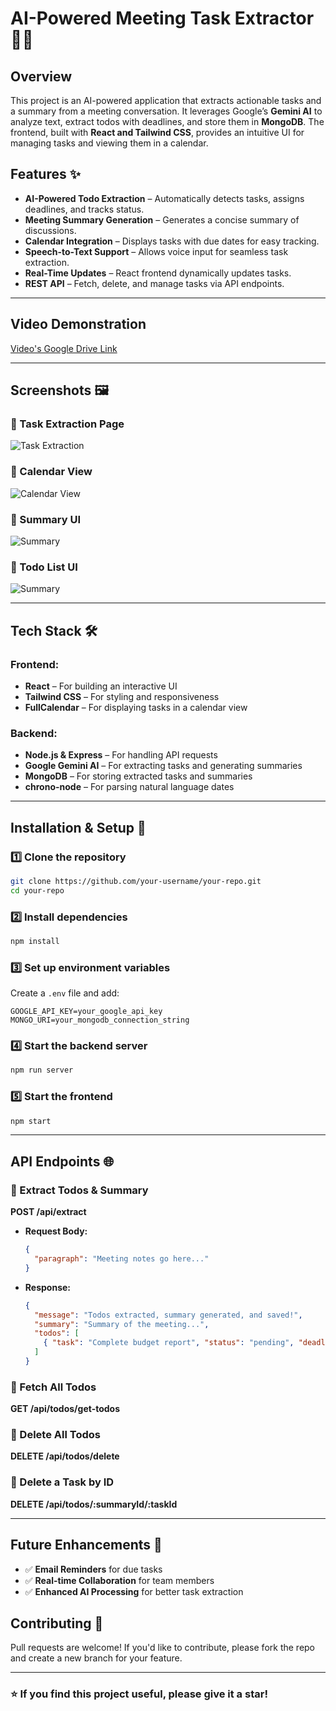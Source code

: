 # AI-Powered Meeting Task Extractor 📝🤖  

## Overview  
This project is an AI-powered application that extracts actionable tasks and a summary from a meeting conversation. It leverages Google’s **Gemini AI** to analyze text, extract todos with deadlines, and store them in **MongoDB**. The frontend, built with **React and Tailwind CSS**, provides an intuitive UI for managing tasks and viewing them in a calendar.  

## Features ✨  
- **AI-Powered Todo Extraction** – Automatically detects tasks, assigns deadlines, and tracks status.  
- **Meeting Summary Generation** – Generates a concise summary of discussions.  
- **Calendar Integration** – Displays tasks with due dates for easy tracking.  
- **Speech-to-Text Support** – Allows voice input for seamless task extraction.  
- **Real-Time Updates** – React frontend dynamically updates tasks.  
- **REST API** – Fetch, delete, and manage tasks via API endpoints.  

---  

## Video Demonstration  
[Video's Google Drive Link](https://drive.google.com/uc?id=1RUfK2I3zquZoUzN04JTCllhi6lVJaAjP)

---

## Screenshots 🖼️  

### 🔹 Task Extraction Page  
![Task Extraction](https://drive.google.com/uc?id=1ChIcRtuzFurQfo-yNgzuztgkUrja3qxO)  

### 🔹 Calendar View  
![Calendar View](https://drive.google.com/uc?id=1enNI-ozbtqNZhyclyyyCtek3jpGmqW8c)  

### 🔹 Summary UI  
![Summary](https://drive.google.com/uc?id=15AvoC2kPJHhgQskjgPUk1xpoeOcefHUj)  

### 🔹 Todo List UI  
![Summary](https://drive.google.com/uc?id=1SYQ9Isadps2XZmJrWaleXy0pSBN0Ybf2)

---  

## Tech Stack 🛠  

### Frontend:  
- **React** – For building an interactive UI  
- **Tailwind CSS** – For styling and responsiveness  
- **FullCalendar** – For displaying tasks in a calendar view  

### Backend:  
- **Node.js & Express** – For handling API requests  
- **Google Gemini AI** – For extracting tasks and generating summaries  
- **MongoDB** – For storing extracted tasks and summaries  
- **chrono-node** – For parsing natural language dates  

---  

## Installation & Setup 🚀  

### 1️⃣ Clone the repository  
```sh  
git clone https://github.com/your-username/your-repo.git  
cd your-repo  
```

### 2️⃣ Install dependencies  
```sh  
npm install  
```

### 3️⃣ Set up environment variables  
Create a `.env` file and add:  
```env  
GOOGLE_API_KEY=your_google_api_key  
MONGO_URI=your_mongodb_connection_string  
```

### 4️⃣ Start the backend server  
```sh  
npm run server  
```

### 5️⃣ Start the frontend  
```sh  
npm start  
```

---  

## API Endpoints 🌐  

### 🔹 Extract Todos & Summary  
**POST /api/extract**  
- **Request Body:**  
  ```json  
  {  
    "paragraph": "Meeting notes go here..."  
  }  
  ```  
- **Response:**  
  ```json  
  {  
    "message": "Todos extracted, summary generated, and saved!",  
    "summary": "Summary of the meeting...",  
    "todos": [  
      { "task": "Complete budget report", "status": "pending", "deadline": "2025-04-05" }  
    ]  
  }  
  ```  

### 🔹 Fetch All Todos  
**GET /api/todos/get-todos**  

### 🔹 Delete All Todos  
**DELETE /api/todos/delete**  

### 🔹 Delete a Task by ID  
**DELETE /api/todos/:summaryId/:taskId**  

---  

## Future Enhancements 🔮  
- ✅ **Email Reminders** for due tasks  
- ✅ **Real-time Collaboration** for team members  
- ✅ **Enhanced AI Processing** for better task extraction  

## Contributing 🤝  
Pull requests are welcome! If you'd like to contribute, please fork the repo and create a new branch for your feature.  


---  

### ⭐ If you find this project useful, please give it a star!  
